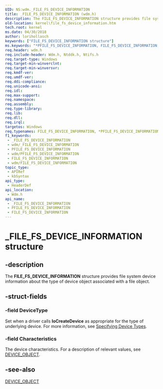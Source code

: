 ```yaml
---
UID: NS:wdm._FILE_FS_DEVICE_INFORMATION
title: _FILE_FS_DEVICE_INFORMATION (wdm.h)
description: The FILE_FS_DEVICE_INFORMATION structure provides file system device information about the type of device object associated with a file object.
old-location: kernel\file_fs_device_information.htm
tech.root: kernel
ms.date: 04/30/2018
author: lorihollasch
keywords: ["FILE_FS_DEVICE_INFORMATION structure"]
ms.keywords: "*PFILE_FS_DEVICE_INFORMATION, FILE_FS_DEVICE_INFORMATION, FILE_FS_DEVICE_INFORMATION structure [Kernel-Mode Driver Architecture], PFILE_FS_DEVICE_INFORMATION, PFILE_FS_DEVICE_INFORMATION structure pointer [Kernel-Mode Driver Architecture], _FILE_FS_DEVICE_INFORMATION, kernel.file_fs_device_information, kstruct_b_86acb464-7e57-467f-998e-896b0a7cebc4.xml, wdm/FILE_FS_DEVICE_INFORMATION, wdm/PFILE_FS_DEVICE_INFORMATION"
req.header: wdm.h
req.include-header: Wdm.h, Ntddk.h, Ntifs.h
req.target-type: Windows
req.target-min-winverclnt: 
req.target-min-winversvr: 
req.kmdf-ver: 
req.umdf-ver: 
req.ddi-compliance: 
req.unicode-ansi: 
req.idl: 
req.max-support: 
req.namespace: 
req.assembly: 
req.type-library: 
req.lib: 
req.dll: 
req.irql: 
targetos: Windows
req.typenames: FILE_FS_DEVICE_INFORMATION, *PFILE_FS_DEVICE_INFORMATION
f1_keywords:
 - _FILE_FS_DEVICE_INFORMATION
 - wdm/_FILE_FS_DEVICE_INFORMATION
 - PFILE_FS_DEVICE_INFORMATION
 - wdm/PFILE_FS_DEVICE_INFORMATION
 - FILE_FS_DEVICE_INFORMATION
 - wdm/FILE_FS_DEVICE_INFORMATION
topic_type:
 - APIRef
 - kbSyntax
api_type:
 - HeaderDef
api_location:
 - Wdm.h
api_name:
 - _FILE_FS_DEVICE_INFORMATION
 - PFILE_FS_DEVICE_INFORMATION
 - FILE_FS_DEVICE_INFORMATION
---
```


# _FILE_FS_DEVICE_INFORMATION structure


## -description

The <b>FILE_FS_DEVICE_INFORMATION</b> structure provides file system device information about the type of device object associated with a file object.

## -struct-fields

### -field DeviceType

Set when a driver calls <b>IoCreateDevice</b> as appropriate for the type of underlying device. For more information, see <a href="/windows-hardware/drivers/kernel/specifying-device-types">Specifying Device Types</a>.

### -field Characteristics

The device characteristics. For a description of relevant values, see <a href="/windows-hardware/drivers/ddi/wdm/ns-wdm-_device_object">DEVICE_OBJECT</a>.

## -see-also

<a href="/windows-hardware/drivers/ddi/wdm/ns-wdm-_device_object">DEVICE_OBJECT</a>

